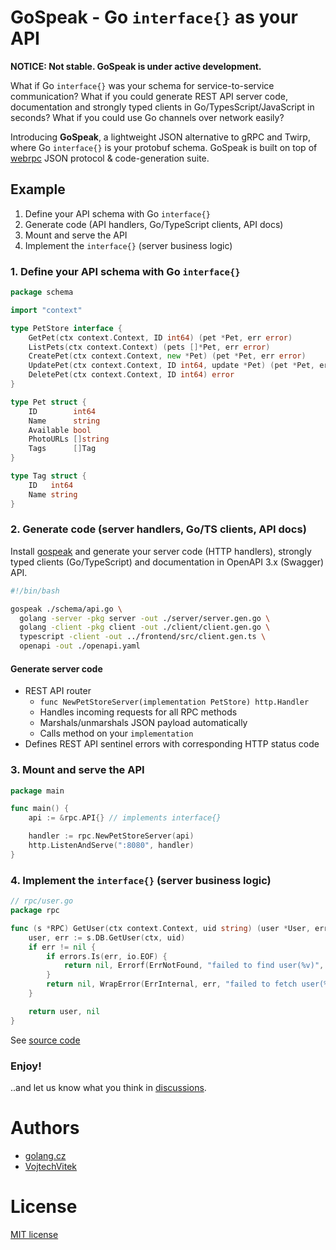 # GoSpeak - Go `interface{}` as your API

**NOTICE: Not stable. GoSpeak is under active development.**

What if Go `interface{}` was your schema for service-to-service communication? What if you could generate REST API server code, documentation and strongly typed clients in Go/TypesScript/JavaScript in seconds? What if you could use Go channels over network easily?

Introducing **GoSpeak**, a lightweight JSON alternative to gRPC and Twirp, where Go `interface{}` is your protobuf schema. GoSpeak is built on top of [webrpc](https://github.com/webrpc/webrpc) JSON protocol & code-generation suite.

## Example

1. Define your API schema with Go `interface{}`
2. Generate code (API handlers, Go/TypeScript clients, API docs)
3. Mount and serve the API
4. Implement the `interface{}` (server business logic)

### 1. Define your API schema with Go `interface{}`

```go
package schema

import "context"

type PetStore interface {
	GetPet(ctx context.Context, ID int64) (pet *Pet, err error)
	ListPets(ctx context.Context) (pets []*Pet, err error)
	CreatePet(ctx context.Context, new *Pet) (pet *Pet, err error)
	UpdatePet(ctx context.Context, ID int64, update *Pet) (pet *Pet, err error)
	DeletePet(ctx context.Context, ID int64) error
}

type Pet struct {
	ID        int64
	Name      string
	Available bool
	PhotoURLs []string
	Tags      []Tag
}

type Tag struct {
	ID   int64
	Name string
}
```

### 2. Generate code (server handlers, Go/TS clients, API docs)

Install [gospeak](./releases) and generate your server code (HTTP handlers), strongly typed clients (Go/TypeScript) and documentation in OpenAPI 3.x (Swagger) API.

```bash
#!/bin/bash

gospeak ./schema/api.go \
  golang -server -pkg server -out ./server/server.gen.go \
  golang -client -pkg client -out ./client/client.gen.go \
  typescript -client -out ../frontend/src/client.gen.ts \
  openapi -out ./openapi.yaml
```

#### Generate server code

- REST API router
  - `func NewPetStoreServer(implementation PetStore) http.Handler`
  - Handles incoming requests for all RPC methods
  - Marshals/unmarshals JSON payload automatically
  - Calls method on your `implementation`
- Defines REST API sentinel errors with corresponding HTTP status code

### 3. Mount and serve the API

```go
package main

func main() {
	api := &rpc.API{} // implements interface{}

	handler := rpc.NewPetStoreServer(api)
	http.ListenAndServe(":8080", handler)
}
```

### 4. Implement the `interface{}` (server business logic)

```go
// rpc/user.go
package rpc

func (s *RPC) GetUser(ctx context.Context, uid string) (user *User, err error) {
    user, err := s.DB.GetUser(ctx, uid)
    if err != nil {
        if errors.Is(err, io.EOF) {
            return nil, Errorf(ErrNotFound, "failed to find user(%v)", uid)
        }
        return nil, WrapError(ErrInternal, err, "failed to fetch user(%v)", uid)
    }

    return user, nil
}
```

See [source code](./_examples/petStore/server/pets.go)

### Enjoy!

..and let us know what you think in [discussions](https://github.com/golang-cz/gospeak/discussions).

# Authors
- [golang.cz](https://golang.cz)
- [VojtechVitek](https://github.com/VojtechVitek)

# License

[MIT license](./LICENSE)
